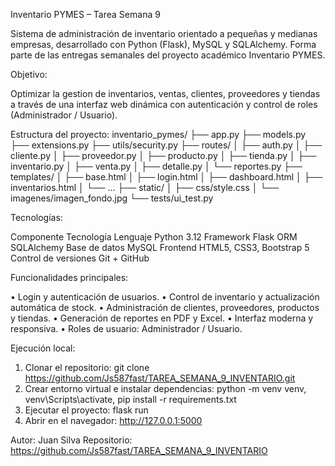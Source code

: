 Inventario PYMES – Tarea Semana 9

Sistema de administración de inventario orientado a pequeñas y medianas empresas, desarrollado con Python (Flask), MySQL y SQLAlchemy. Forma parte de las entregas semanales del proyecto académico Inventario PYMES.

Objetivo:

Optimizar la gestion de inventarios, ventas, clientes, proveedores y tiendas a través de una interfaz web dinámica con autenticación y control de roles (Administrador / Usuario).

Estructura del proyecto:
inventario_pymes/
├── app.py
├── models.py
├── extensions.py
├── utils/security.py
├── routes/
│   ├── auth.py
│   ├── cliente.py
│   ├── proveedor.py
│   ├── producto.py
│   ├── tienda.py
│   ├── inventario.py
│   ├── venta.py
│   ├── detalle.py
│   └── reportes.py
├── templates/
│   ├── base.html
│   ├── login.html
│   ├── dashboard.html
│   ├── inventarios.html
│   └── ...
├── static/
│   ├── css/style.css
│   └── imagenes/imagen_fondo.jpg
└── tests/ui_test.py



Tecnologías:

Componente	Tecnología
Lenguaje	Python 3.12
Framework	Flask
ORM	SQLAlchemy
Base de datos	MySQL
Frontend	HTML5, CSS3, Bootstrap 5
Control de versiones	Git + GitHub

Funcionalidades principales:

•	 Login y autenticación de usuarios.
•	 Control de inventario y actualización automática de stock.
•	 Administración de clientes, proveedores, productos y tiendas.
•	 Generación de reportes en PDF y Excel.
•	 Interfaz moderna y responsiva.
•	 Roles de usuario: Administrador / Usuario.

Ejecución local:
1. Clonar el repositorio: git clone https://github.com/Js587fast/TAREA_SEMANA_9_INVENTARIO.git
2. Crear entorno virtual e instalar dependencias: python -m venv venv, venv\Scripts\activate, pip install -r requirements.txt
3. Ejecutar el proyecto: flask run
4. Abrir en el navegador: http://127.0.0.1:5000

Autor: Juan Silva
Repositorio: https://github.com/Js587fast/TAREA_SEMANA_9_INVENTARIO
